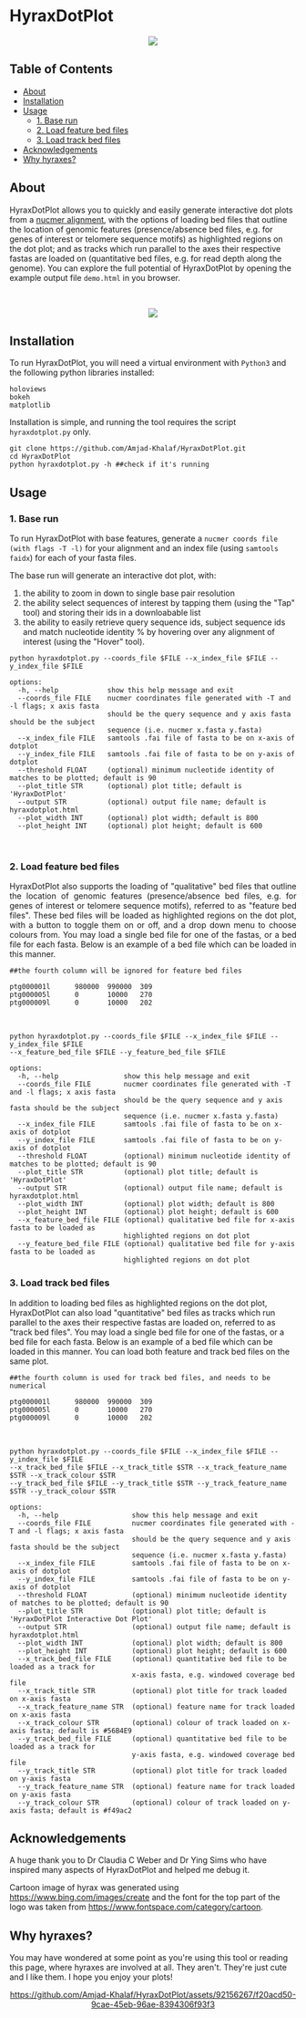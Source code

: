 # HyraxDotPlot
<p align="center">

<img src="https://github.com/Amjad-Khalaf/HyraxDotPlot/assets/92156267/2229e1d5-937e-4855-97bd-7c49b2385c73">

<p/>

## Table of Contents

- [About](#about)
- [Installation](#installation)
- [Usage](#usage)
  - [1. Base run](#1-base-run)
  - [2. Load feature bed files](#2-load-feature-bed-files)
  - [3. Load track bed files](#3-load-track-bed-files)
- [Acknowledgements](#acknowledgements)
- [Why hyraxes?](#why-hyraxes)

## About

HyraxDotPlot allows you to quickly and easily generate interactive dot plots from a [nucmer alignment](https://github.com/mummer4/mummer), with the options of loading bed files that outline the location of genomic features (presence/absence bed files, e.g. for genes of interest or telomere sequence motifs) as highlighted regions on the dot plot; and as tracks which run parallel to the axes their respective fastas are loaded on (quantitative bed files, e.g. for read depth along the genome). You can explore the full potential of HyraxDotPlot by opening the example output file `demo.html` in you browser.

<br>

<p align="center">

<img src="https://github.com/Amjad-Khalaf/HyraxDotPlot/assets/92156267/1ec63d9c-ce6a-4829-bb1e-5e7b86627e51">

<p/>


## Installation

To run HyraxDotPlot, you will need a virtual environment with `Python3` and the following python libraries installed:

```
holoviews
bokeh
matplotlib
```

Installation is simple, and running the tool requires the script `hyraxdotplot.py` only.

```
git clone https://github.com/Amjad-Khalaf/HyraxDotPlot.git
cd HyraxDotPlot
python hyraxdotplot.py -h ##check if it's running
```

## Usage

### 1. Base run

<p align="justify">

To run HyraxDotPlot with base features, generate a `nucmer coords file (with flags -T -l)` for your alignment and an index file (using `samtools faidx`) for each of your fasta files.

The base run will generate an interactive dot plot, with: 
1. the ability to zoom in down to single base pair resolution
2. the ability select sequences of interest by tapping them (using the "Tap" tool) and storing their ids in a downloabable list 
3. the ability to easily retrieve query sequence ids, subject sequence ids and match nucleotide identity % by hovering over any alignment of interest (using the "Hover" tool).

<p/>

```
python hyraxdotplot.py --coords_file $FILE --x_index_file $FILE --y_index_file $FILE

options:
  -h, --help            show this help message and exit
  --coords_file FILE    nucmer coordinates file generated with -T and -l flags; x axis fasta
                        should be the query sequence and y axis fasta should be the subject
                        sequence (i.e. nucmer x.fasta y.fasta)
  --x_index_file FILE   samtools .fai file of fasta to be on x-axis of dotplot
  --y_index_file FILE   samtools .fai file of fasta to be on y-axis of dotplot
  --threshold FLOAT     (optional) minimum nucleotide identity of matches to be plotted; default is 90
  --plot_title STR      (optional) plot title; default is 'HyraxDotPlot'
  --output STR          (optional) output file name; default is hyraxdotplot.html
  --plot_width INT      (optional) plot width; default is 800
  --plot_height INT     (optional) plot height; default is 600
```

<br>

### 2. Load feature bed files

<p align="justify">
HyraxDotPlot also supports the loading of "qualitative" bed files that outline the location of genomic features (presence/absence bed files, e.g. for genes of interest or telomere sequence motifs), referred to as "feature bed files". These bed files will be loaded as highlighted regions on the dot plot, with a button to toggle them on or off, and a drop down menu to choose colours from. You may load a single bed file for one of the fastas, or a bed file for each fasta. Below is an example of a bed file which can be loaded in this manner.
<p/>

```
##the fourth column will be ignored for feature bed files

ptg000001l      980000  990000  309
ptg000005l      0       10000   270
ptg000009l      0       10000   202
```
<br>


```
python hyraxdotplot.py --coords_file $FILE --x_index_file $FILE --y_index_file $FILE
--x_feature_bed_file $FILE --y_feature_bed_file $FILE

options:
  -h, --help                show this help message and exit
  --coords_file FILE        nucmer coordinates file generated with -T and -l flags; x axis fasta
                            should be the query sequence and y axis fasta should be the subject
                            sequence (i.e. nucmer x.fasta y.fasta)
  --x_index_file FILE       samtools .fai file of fasta to be on x-axis of dotplot
  --y_index_file FILE       samtools .fai file of fasta to be on y-axis of dotplot
  --threshold FLOAT         (optional) minimum nucleotide identity of matches to be plotted; default is 90
  --plot_title STR          (optional) plot title; default is 'HyraxDotPlot'
  --output STR              (optional) output file name; default is hyraxdotplot.html
  --plot_width INT          (optional) plot width; default is 800
  --plot_height INT         (optional) plot height; default is 600
  --x_feature_bed_file FILE (optional) qualitative bed file for x-axis fasta to be loaded as
                            highlighted regions on dot plot
  --y_feature_bed_file FILE (optional) qualitative bed file for y-axis fasta to be loaded as
                            highlighted regions on dot plot
```

### 3. Load track bed files

<p align="justify">

In addition to loading bed files as highlighted regions on the dot plot, HyraxDotPlot can also load "quantitative" bed files as tracks which run parallel to the axes their respective fastas are loaded on, referred to as "track bed files". You may load a single bed file for one of the fastas, or a bed file for each fasta. Below is an example of a bed file which can be loaded in this manner. You can load both feature and track bed files on the same plot. 
<p/>

```
##the fourth column is used for track bed files, and needs to be numerical

ptg000001l      980000  990000  309
ptg000005l      0       10000   270
ptg000009l      0       10000   202
```

<br>

```
python hyraxdotplot.py --coords_file $FILE --x_index_file $FILE --y_index_file $FILE
--x_track_bed_file $FILE --x_track_title $STR --x_track_feature_name $STR --x_track_colour $STR
--y_track_bed_file $FILE --y_track_title $STR --y_track_feature_name $STR --y_track_colour $STR

options:
  -h, --help                  show this help message and exit
  --coords_file FILE          nucmer coordinates file generated with -T and -l flags; x axis fasta
                              should be the query sequence and y axis fasta should be the subject
                              sequence (i.e. nucmer x.fasta y.fasta)
  --x_index_file FILE         samtools .fai file of fasta to be on x-axis of dotplot
  --y_index_file FILE         samtools .fai file of fasta to be on y-axis of dotplot
  --threshold FLOAT           (optional) minimum nucleotide identity of matches to be plotted; default is 90
  --plot_title STR            (optional) plot title; default is 'HyraxDotPlot Interactive Dot Plot'
  --output STR                (optional) output file name; default is hyraxdotplot.html
  --plot_width INT            (optional) plot width; default is 800
  --plot_height INT           (optional) plot height; default is 600
  --x_track_bed_file FILE     (optional) quantitative bed file to be loaded as a track for
                              x-axis fasta, e.g. windowed coverage bed file
  --x_track_title STR         (optional) plot title for track loaded on x-axis fasta
  --x_track_feature_name STR  (optional) feature name for track loaded on x-axis fasta
  --x_track_colour STR        (optional) colour of track loaded on x-axis fasta; default is #56B4E9
  --y_track_bed_file FILE     (optional) quantitative bed file to be loaded as a track for
                              y-axis fasta, e.g. windowed coverage bed file
  --y_track_title STR         (optional) plot title for track loaded on y-axis fasta
  --y_track_feature_name STR  (optional) feature name for track loaded on y-axis fasta
  --y_track_colour STR        (optional) colour of track loaded on y-axis fasta; default is #f49ac2
```

## Acknowledgements

A huge thank you to Dr Claudia C Weber and Dr Ying Sims who have inspired many aspects of HyraxDotPlot and helped me debug it.

Cartoon image of hyrax was generated using https://www.bing.com/images/create and the font for the top part of the logo was taken from https://www.fontspace.com/category/cartoon.

## Why hyraxes?

You may have wondered at some point as you're using this tool or reading this page, where hyraxes are involved at all. They aren't. They're just cute and I like them. I hope you enjoy your plots!

<div align="center">
  
https://github.com/Amjad-Khalaf/HyraxDotPlot/assets/92156267/f20acd50-9cae-45eb-96ae-8394306f93f3

<div/>
